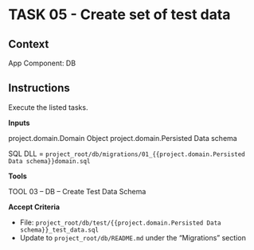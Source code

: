 # TASK 05 - Create set of test data

## Context

App Component: DB

## Instructions

Execute the listed tasks.


**Inputs**

project.domain.Domain Object
project.domain.Persisted Data schema

SQL DLL =  `project_root/db/migrations/01_{{project.domain.Persisted Data schema}}domain.sql`

**Tools**

TOOL 03 – DB – Create Test Data Schema

**Accept Criteria**

* File: `project_root/db/test/{{project.domain.Persisted Data schema}}_test_data.sql`
* Update to `project_root/db/README.md` under the “Migrations” section

